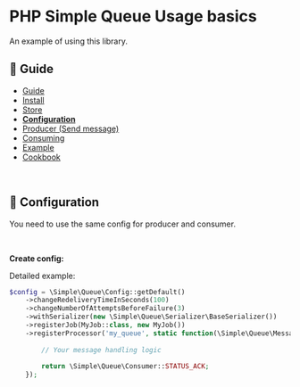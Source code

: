 PHP Simple Queue Usage basics
=============================

An example of using this library.


## :book: Guide

* [Guide](./README.md)
* [Install](./install.md)
* [Store](./store.md)
* **[Configuration](./configuration.md)**
* [Producer (Send message)](./producer.md)
* [Consuming](./consuming.md)
* [Example](./example.md)
* [Cookbook](./cookbook.md)

<br>

## :page_facing_up: Configuration

You need to use the same config for producer and consumer.

<br>

**Create config:**

Detailed example:

```php
$config = \Simple\Queue\Config::getDefault()
    ->changeRedeliveryTimeInSeconds(100)
    ->changeNumberOfAttemptsBeforeFailure(3)
    ->withSerializer(new \Simple\Queue\Serializer\BaseSerializer())
    ->registerJob(MyJob::class, new MyJob())
    ->registerProcessor('my_queue', static function(\Simple\Queue\Message $message, \Simple\Queue\Producer $producer): string {
   
        // Your message handling logic
        
        return \Simple\Queue\Consumer::STATUS_ACK;
    });
```


